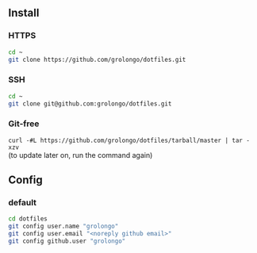 ## Install

### HTTPS

```bash
cd ~
git clone https://github.com/grolongo/dotfiles.git
```

### SSH

```bash
cd ~
git clone git@github.com:grolongo/dotfiles.git
```

### Git-free

`curl -#L https://github.com/grolongo/dotfiles/tarball/master | tar -xzv`  
(to update later on, run the command again)

## Config

### default

```bash
cd dotfiles
git config user.name "grolongo"
git config user.email "<noreply github email>"
git config github.user "grolongo"
```
